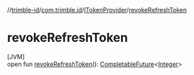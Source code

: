//[trimble-id](../../../index.md)/[com.trimble.id](../index.md)/[ITokenProvider](index.md)/[revokeRefreshToken](revoke-refresh-token.md)

# revokeRefreshToken

[JVM]\
open fun [revokeRefreshToken](revoke-refresh-token.md)(): [CompletableFuture](https://docs.oracle.com/javase/8/docs/api/java/util/concurrent/CompletableFuture.html)&lt;[Integer](https://docs.oracle.com/javase/8/docs/api/java/lang/Integer.html)&gt;
